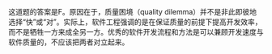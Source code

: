 这道题的答案是F。原因在于，质量困境（quality dilemma）并不是非此即彼地选择“快”或“对”。实际上，软件工程强调的是在保证质量的前提下提高开发效率，而不是牺牲一方来成全另一方。优秀的软件开发流程和方法是可以兼顾开发速度与软件质量的，不应该把两者对立起来。